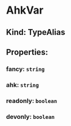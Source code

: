 # **AhkVar**

## **Kind: TypeAlias**

## **Properties**:

### fancy: `string`

### ahk: `string`

### readonly: `boolean`

### devonly: `boolean`
